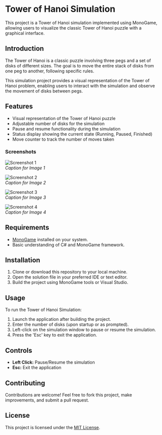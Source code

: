 # Tower of Hanoi Simulation

This project is a Tower of Hanoi simulation implemented using MonoGame, allowing users to visualize the classic Tower of Hanoi puzzle with a graphical interface.

## Introduction

The Tower of Hanoi is a classic puzzle involving three pegs and a set of disks of different sizes. The goal is to move the entire stack of disks from one peg to another, following specific rules.

This simulation project provides a visual representation of the Tower of Hanoi problem, enabling users to interact with the simulation and observe the movement of disks between pegs.

## Features

- Visual representation of the Tower of Hanoi puzzle
- Adjustable number of disks for the simulation
- Pause and resume functionality during the simulation
- Status display showing the current state (Running, Paused, Finished)
- Move counter to track the number of moves taken

### Screenshots

![Screenshot 1](image1.png)  
*Caption for Image 1*

![Screenshot 2](image2.png)  
*Caption for Image 2*

![Screenshot 3](image3.png)  
*Caption for Image 3*

![Screenshot 4](image4.png)  
*Caption for Image 4*

## Requirements

- [MonoGame](https://www.monogame.net/) installed on your system.
- Basic understanding of C# and MonoGame framework.

## Installation

1. Clone or download this repository to your local machine.
2. Open the solution file in your preferred IDE or text editor.
3. Build the project using MonoGame tools or Visual Studio.

## Usage

To run the Tower of Hanoi Simulation:

1. Launch the application after building the project.
2. Enter the number of disks (upon startup or as prompted).
3. Left-click on the simulation window to pause or resume the simulation.
4. Press the 'Esc' key to exit the application.

## Controls

- **Left Click:** Pause/Resume the simulation
- **Esc:** Exit the application

## Contributing

Contributions are welcome! Feel free to fork this project, make improvements, and submit a pull request.

## License

This project is licensed under the [MIT License](LICENSE).
